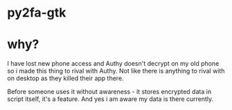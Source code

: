 # py2fa-gtk

# why?
I have lost new phone access and Authy doesn't decrypt on my old phone so i made this thing to rival with Authy. Not like there is anything to rival with on desktop as they killed their app there.

Before someone uses it without awareness - it stores encrypted data in script itself, it's a feature. And yes i am aware my data is there currently.
